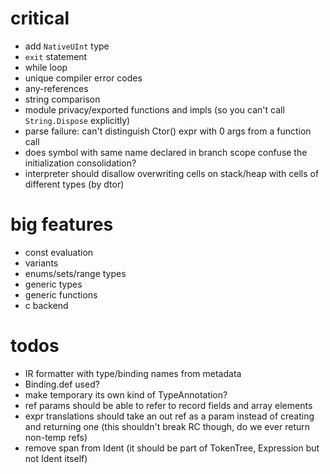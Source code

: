 # critical

* add `NativeUInt` type
* `exit` statement
* while loop
* unique compiler error codes
* any-references
* string comparison
* module privacy/exported functions and impls (so you can't call `String.Dispose` explicitly)
* parse failure: can't distinguish Ctor() expr with 0 args from a function call
* does symbol with same name declared in branch scope confuse the initialization consolidation?
* interpreter should disallow overwriting cells on stack/heap with cells of different types (by dtor)

# big features

* const evaluation
* variants
* enums/sets/range types
* generic types
* generic functions
* c backend

# todos

* IR formatter with type/binding names from metadata
* Binding.def used? 
* make temporary its own kind of TypeAnnotation?
* ref params should be able to refer to record fields and array elements
* expr translations should take an out ref as a param instead of creating and returning one
    (this shouldn't break RC though, do we ever return non-temp refs)
* remove span from Ident (it should be part of TokenTree, Expression but not Ident itself)